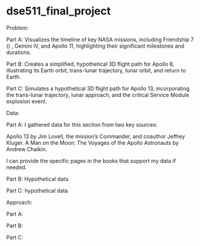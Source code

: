 # dse511_final_project

Problem:

Part A: Visualizes the timeline of key NASA missions, including Friendship 7 () , Gemini IV, and Apollo 11, highlighting their significant milestones and durations.

Part B: Creates a simplified, hypothetical 3D flight path for Apollo 8, illustrating its Earth orbit, trans-lunar trajectory, lunar orbit, and return to Earth.

Part C: Simulates a hypothetical 3D flight path for Apollo 13, incorporating the trans-lunar trajectory, lunar approach, and the critical Service Module explosion event.

Data:

Part A: I gathered data for this section from two key sources:

Apollo 13 by Jim Lovell, the mission’s Commander, and coauthor Jeffrey Kluger.
A Man on the Moon: The Voyages of the Apollo Astronauts by Andrew Chaikin.

I can provide the specific pages in the books that support my data if needed.

Part B: Hypothetical data

Part C: hypothetical data

Approach: 

Part A: 

Part B: 

Part C: 

